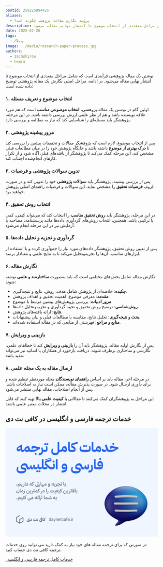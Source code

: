 ```yaml
---
postid: 250226094426
aliases:
  - پروسه نگارش مقاله پژوهشی چگونه است؟
description: نوشتن یک مقاله پژوهشی فرآیندی است که شامل مراحل متعددی از انتخاب موضوع تا انتشار نهایی مقاله می‌شود.
date: 2025-02-26
tags:
  - وبلاگ
image: ../media/research-paper-process.jpg
authors:
  - zachshirow
  - hemra
---
```


نوشتن یک مقاله پژوهشی فرآیندی است که شامل مراحل متعددی از انتخاب موضوع تا انتشار نهایی مقاله می‌شود. در ادامه، مراحل اصلی نگارش یک مقاله پژوهشی توضیح داده شده است:

### **۱. انتخاب موضوع و تعریف مسئله**

اولین گام در نوشتن یک مقاله پژوهشی، **انتخاب موضوعی مناسب** است که هم مورد علاقه نویسنده باشد و هم از نظر علمی ارزش بررسی داشته باشد. در این مرحله، پژوهشگر باید مسئله‌ای را شناسایی کند که نیاز به مطالعه و بررسی دارد.

### **۲. مرور پیشینه پژوهشی**

پس از انتخاب موضوع، لازم است که پژوهشگر مقالات و تحقیقات پیشین را بررسی کند تا **درک بهتری از موضوع** داشته باشد و جایگاه پژوهش خود را در میان مطالعات قبلی مشخص کند. این مرحله کمک می‌کند تا پژوهشگر از یافته‌های قبلی آگاه شود و از تکرار کارهای انجام‌شده اجتناب کند.

### **۳. تدوین سوالات پژوهشی و فرضیات**

پس از بررسی پیشینه، پژوهشگر باید **سوالات پژوهشی** خود را تدوین کند و در صورت لزوم، **فرضیات تحقیق** را مشخص نماید. این سوالات و فرضیات راهنمای اصلی پژوهش خواهند بود.

### **۴. انتخاب روش تحقیق**

در این مرحله، پژوهشگر باید **روش تحقیق مناسب** را انتخاب کند که می‌تواند کیفی، کمی یا ترکیبی باشد. همچنین، انتخاب روش‌های گردآوری داده‌ها مانند پرسشنامه، مصاحبه یا آزمایش نیز در این مرحله انجام می‌شود.

### **۵. گردآوری و تجزیه و تحلیل داده‌ها**

پس از تعیین روش تحقیق، پژوهشگر داده‌های مورد نیاز را جمع‌آوری کرده و با استفاده از ابزارهای مناسب، آن‌ها را تجزیه‌وتحلیل می‌کند تا به نتایج علمی و معنادار برسد.

### **۶. نگارش مقاله**

نگارش مقاله شامل بخش‌های مختلفی است که باید به‌صورت **ساختارمند و علمی** نوشته شوند:

- **چکیده**: خلاصه‌ای از پژوهش شامل هدف، روش، نتایج و نتیجه‌گیری.
- **مقدمه**: معرفی موضوع، اهمیت تحقیق و اهداف پژوهش.
- **مرور ادبیات**: بررسی پژوهش‌های پیشین مرتبط با موضوع.
- **روش‌شناسی**: توضیح روش تحقیق و نحوه گردآوری و تجزیه‌وتحلیل داده‌ها.
- **نتایج**: ارائه یافته‌های پژوهش.
- **بحث و نتیجه‌گیری**: تحلیل نتایج، مقایسه با مطالعات قبلی و بیان پیشنهادات.
- **منابع و مراجع**: فهرستی از منابعی که در مقاله استفاده شده‌اند.

### **۷. بازبینی و ویرایش**

پس از نگارش اولیه مقاله، پژوهشگر باید آن را **بازبینی و ویرایش** کند تا خطاهای علمی، نگارشی و ساختاری برطرف شوند. دریافت بازخورد از همکاران یا اساتید نیز می‌تواند مفید باشد.

### **۸. ارسال مقاله به یک مجله علمی**

در مرحله آخر، مقاله باید بر اساس **راهنمای نویسندگان** مجله موردنظر تنظیم شده و برای داوری ارسال شود. در صورت پذیرش مقاله، ممکن است نیاز به اصلاحات باشد. پس از انجام اصلاحات، مقاله نهایی منتشر می‌شود.

این مراحل به پژوهشگران کمک می‌کنند تا مقالاتی **با کیفیت علمی بالا** تهیه کنند که قابل انتشار در مجلات معتبر علمی باشند.
## خدمات ترجمه فارسی و انگلیسی در کافی نت دی

![](../media/translation-services.jpg)

در صورتی که برای ترجمه مقاله های خود نیاز به کمک دارید می توانید روی خدمات ترجمه کافی نت دی حساب کنید. 

[خدمات کامل ترجمه فارسی و انگلیسی](../services/translation-services.md)